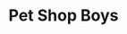 ---
title: "Pet Shop Boys"
summary: "Pet Shop Boys are an English musical duo, formed in London in 1981 and consisting of Neil Tennant and Chris Lowe . They are listed as the most successful duo in UK music history by The Guinness Book of Records. In the early 90s they ran and more recently, and labels. In March 2013, the duo officially left after 28 years and entered into a new arrangement with for their 12th studio album which would be the band's first release on their own music imprint ."
image: "pet-shop-boys.jpg"
apple_music_artist_url: "https://music.apple.com/gb/artist/pet-shop-boys/488020"
---